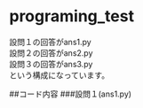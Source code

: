 # programing_test

設問１の回答がans1.py<br>
設問２の回答がans2.py<br>
設問３の回答がans3.py<br>
という構成になっています。

##コード内容
###設問１(ans1.py)
